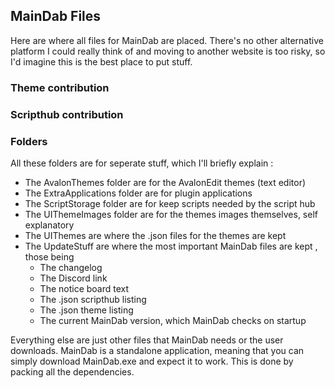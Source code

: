 ## MainDab Files
Here are where all files for MainDab are placed. There's no other alternative platform I could really think of and moving to another website is too risky, so I'd imagine this is the best place to put stuff.

### Theme contribution


### Scripthub contribution


### Folders
All these folders are for seperate stuff, which I'll briefly explain :
- The AvalonThemes folder are for the AvalonEdit themes (text editor)
- The ExtraApplications folder are for plugin applications
- The ScriptStorage folder are for keep scripts needed by the script hub
- The UIThemeImages folder are for the themes images themselves, self explanatory
- The UIThemes are where the .json files for the themes are kept
- The UpdateStuff are where the most important MainDab files are kept , those being
	- The changelog
	- The Discord link 
	- The notice board text 
	- The .json scripthub listing
	- The .json theme listing 
	- The current MainDab version, which MainDab checks on startup

Everything else are just other files that MainDab needs or the user downloads. MainDab is a standalone application, meaning that you can simply download MainDab.exe and expect it to work. This is done by packing all the dependencies.
